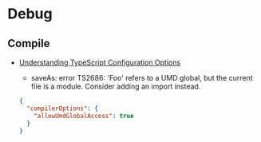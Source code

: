 # Debug

## Compile

- [Understanding TypeScript Configuration Options](https://javascript.plainenglish.io/typescript-configuration-options-tsconfig-json-561d4a2ad4b)
  - saveAs: error TS2686: 'Foo' refers to a UMD global, but the current file is a module. Consider adding an import instead.

  ```json
  {
    "compilerOptions": {
      "allowUmdGlobalAccess": true
    }
  }
  ```
